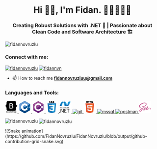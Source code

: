 <h1 align="center" >Hi 👋🏽, I'm Fidan. 👩🏽‍💻🌈✨</h1>
<h3 align="center">Creating Robust Solutions with .NET 🔧 | Passionate about Clean Code and Software Architecture 🏗️</h3>
<p align="left"> <img src="https://komarev.com/ghpvc/?username=fidannovruzlu&label=Profile%20views&color=0e75b6&style=flat" alt="fidannovruzlu" /> </p>

<h3 align="left">Connect with me:</h3>
<p align="left">
<a href="https://linkedin.com/in/fidannovruzlu" target="blank"><img align="center" src="https://raw.githubusercontent.com/rahuldkjain/github-profile-readme-generator/master/src/images/icons/Social/linked-in-alt.svg" alt="fidannovruzlu" height="30" width="40" /></a>
<a href="https://instagram.com/fidannvn" target="blank"><img align="center" src="https://raw.githubusercontent.com/rahuldkjain/github-profile-readme-generator/master/src/images/icons/Social/instagram.svg" alt="fidannvn" height="30" width="40" /></a>
</p>

- 📫 How to reach me **fidannovruzluu@gmail.com**


<h3 align="left">Languages and Tools:</h3>
<p align="left"> <a href="https://getbootstrap.com" target="_blank" rel="noreferrer"> <img src="https://raw.githubusercontent.com/devicons/devicon/master/icons/bootstrap/bootstrap-plain-wordmark.svg" alt="bootstrap" width="40" height="40"/> </a> <a href="https://www.w3schools.com/cpp/" target="_blank" rel="noreferrer"> <img src="https://raw.githubusercontent.com/devicons/devicon/master/icons/cplusplus/cplusplus-original.svg" alt="cplusplus" width="40" height="40"/> </a> <a href="https://www.w3schools.com/cs/" target="_blank" rel="noreferrer"> <img src="https://raw.githubusercontent.com/devicons/devicon/master/icons/csharp/csharp-original.svg" alt="csharp" width="40" height="40"/> </a> <a href="https://www.w3schools.com/css/" target="_blank" rel="noreferrer"> <img src="https://raw.githubusercontent.com/devicons/devicon/master/icons/css3/css3-original-wordmark.svg" alt="css3" width="40" height="40"/> </a> <a href="https://dotnet.microsoft.com/" target="_blank" rel="noreferrer"> <img src="https://raw.githubusercontent.com/devicons/devicon/master/icons/dot-net/dot-net-original-wordmark.svg" alt="dotnet" width="40" height="40"/> </a> <a href="https://git-scm.com/" target="_blank" rel="noreferrer"> <img src="https://www.vectorlogo.zone/logos/git-scm/git-scm-icon.svg" alt="git" width="40" height="40"/> </a> <a href="https://www.w3.org/html/" target="_blank" rel="noreferrer"> <img src="https://raw.githubusercontent.com/devicons/devicon/master/icons/html5/html5-original-wordmark.svg" alt="html5" width="40" height="40"/> </a> <a href="https://www.microsoft.com/en-us/sql-server" target="_blank" rel="noreferrer"> <img src="https://www.svgrepo.com/show/303229/microsoft-sql-server-logo.svg" alt="mssql" width="40" height="40"/> </a> <a href="https://postman.com" target="_blank" rel="noreferrer"> <img src="https://www.vectorlogo.zone/logos/getpostman/getpostman-icon.svg" alt="postman" width="40" height="40"/> </a> <a href="https://sass-lang.com" target="_blank" rel="noreferrer"> <img src="https://raw.githubusercontent.com/devicons/devicon/master/icons/sass/sass-original.svg" alt="sass" width="40" height="40"/> </a> </p>

<p><img align="left" src="https://github-readme-stats.vercel.app/api/top-langs?username=fidannovruzlu&show_icons=true&locale=en&layout=compact" alt="fidannovruzlu" /></p>

<p>&nbsp;<img align="center" src="https://github-readme-stats.vercel.app/api?username=fidannovruzlu&show_icons=true&locale=en" alt="fidannovruzlu" /></p>
![Snake animation](https://github.com/FidanNovruzlu/FidanNovruzlu/blob/output/github-contribution-grid-snake.svg)
